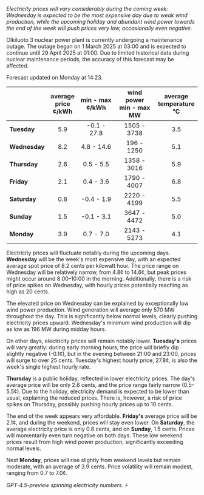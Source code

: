 *Electricity prices will vary considerably during the coming week: Wednesday is expected to be the most expensive day due to weak wind production, while the upcoming holiday and abundant wind power towards the end of the week will push prices very low, occasionally even negative.*

Olkiluoto 3 nuclear power plant is currently undergoing a maintenance outage. The outage began on 1 March 2025 at 03:00 and is expected to continue until 29 April 2025 at 01:00. Due to limited historical data during nuclear maintenance periods, the accuracy of this forecast may be affected.

Forecast updated on Monday at 14:23.

|              | average<br>price<br>¢/kWh | min - max<br>¢/kWh | wind power<br>min - max<br>MW | average<br>temperature<br>°C |
|:-------------|:----------------:|:----------------:|:-------------:|:-------------:|
| **Tuesday**  |        5.9       |    -0.1 - 27.8    |    1505 - 3738   |      3.5      |
| **Wednesday** |        8.2       |     4.8 - 14.6    |     196 - 1250   |      5.1      |
| **Thursday**  |        2.6       |     0.5 - 5.5     |    1358 - 3016   |      5.9      |
| **Friday** |        2.1       |     0.4 - 3.6     |    1790 - 4007   |      6.8      |
| **Saturday** |        0.8       |    -0.4 - 1.9     |    2220 - 4199   |      5.5      |
| **Sunday** |        1.5       |    -0.1 - 3.1     |    3647 - 4472   |      5.0      |
| **Monday** |        3.9       |     0.7 - 7.0     |    2143 - 5273   |      4.1      |

Electricity prices will fluctuate notably during the upcoming days. **Wednesday** will be the week's most expensive day, with an expected average spot price of 8.2 cents per kilowatt hour. The price range on Wednesday will be relatively narrow, from 4.8¢ to 14.6¢, but peak prices might occur around 8:00–10:00 in the morning. Additionally, there is a risk of price spikes on Wednesday, with hourly prices potentially reaching as high as 20 cents.

The elevated price on Wednesday can be explained by exceptionally low wind power production. Wind generation will average only 570 MW throughout the day. This is significantly below normal levels, clearly pushing electricity prices upward. Wednesday's minimum wind production will dip as low as 196 MW during midday hours.

On other days, electricity prices will remain notably lower. **Tuesday's** prices will vary greatly: during early morning hours, the price will briefly dip slightly negative (-0.1¢), but in the evening between 21:00 and 23:00, prices will surge to over 25 cents. Tuesday's highest hourly price, 27.8¢, is also the week's single highest hourly rate.

**Thursday** is a public holiday, reflected in lower electricity prices. The day's average price will be only 2.6 cents, and the price range fairly narrow (0.5–5.5¢). Due to the holiday, electricity demand is expected to be lower than usual, explaining the reduced prices. There is, however, a risk of price spikes on Thursday, possibly pushing hourly prices up to 10 cents.

The end of the week appears very affordable. **Friday's** average price will be 2.1¢, and during the weekend, prices will stay even lower. On **Saturday**, the average electricity price is only 0.8 cents, and on **Sunday**, 1.5 cents. Prices will momentarily even turn negative on both days. These low weekend prices result from high wind power production, significantly exceeding normal levels.

Next **Monday**, prices will rise slightly from weekend levels but remain moderate, with an average of 3.9 cents. Price volatility will remain modest, ranging from 0.7 to 7.0¢.

*GPT-4.5-preview spinning electricity numbers.* ⚡
